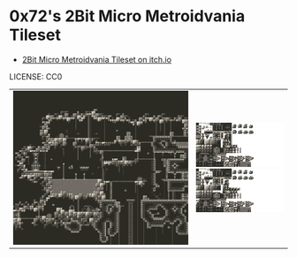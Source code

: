 0x72's 2Bit Micro Metroidvania Tileset
===

* [2Bit Micro Metroidvania Tileset on itch.io](https://0x72.itch.io/2bitmicrometroidvaniatileset)

LICENSE: CC0

| | |
|---|---|
| ![micro metroidvania example](img/2bit_micro_metroidvania.png) | ![micro metroidvania tileset v1](img/micrometroidvania0x72.v1.png) ![micro metroidvania tileset v2](img/micrometroidvania0x72.v2.png) |


